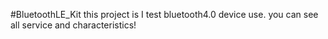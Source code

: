#BluetoothLE_Kit
this project is I test bluetooth4.0 device use.
you can see all service and characteristics!
